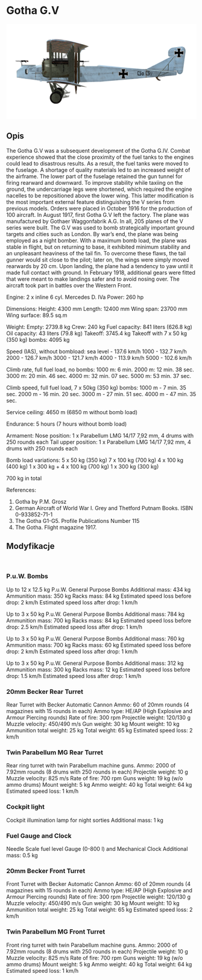 ﻿# Gotha G.V

![gothag5](../images/gothag5.png)

## Opis

The Gotha G.V was a subsequent development of the Gotha G.IV. Combat experience showed that the close proximity of the fuel tanks to the engines could lead to disastrous results. As a result, the fuel tanks were moved to the fuselage. A shortage of quality materials led to an increased weight of the airframe. The lower part of the fuselage retained the gun tunnel for firing rearward and downward. To improve stability while taxiing on the ground, the undercarriage legs were shortened, which required the engine nacelles to be repositioned above the lower wing. This latter modification is the most important external feature distinguishing the V series from previous models. Orders were placed in October 1916 for the production of 100 aircraft. In August 1917, first Gotha G.V left the factory. The plane was manufactured by Gothaer Waggonfabrik A.G. In all, 205 planes of the V series were built.
The G.V was used to bomb strategically important ground targets and cities such as London. By war’s end, the plane was being employed as a night bomber.
With a maximum bomb load, the plane was stable in flight, but on returning to base, it exhibited minimum stability and an unpleasant heaviness of the tail fin. To overcome these flaws, the tail gunner would sit close to the pilot; later on, the wings were simply moved rearwards by 20 cm. Upon landing, the plane had a tendency to yaw until it made full contact with ground. In February 1918, additional gears were fitted that were meant to make landings safer and to avoid nosing over. The aircraft took part in battles over the Western Front.


Engine: 2 x inline 6 cyl. Mercedes D. IVa
Power: 260 hp

Dimensions:
Height: 4300 mm
Length: 12400 mm
Wing span: 23700 mm
Wing surface: 89.5 sq.m

Weight:
Empty: 2739.8 kg 
Crew: 240 kg
Fuel capacity: 841 liters (626.8 kg)
Oil capacity: 43 liters (79.8 kg)
Takeoff: 3745.4 kg
Takeoff with 7 x 50 kg (350 kg) bombs: 4095 kg

Speed (IAS), without bombload:
sea level - 137.6 km/h
1000 - 132.7 km/h
2000 - 126.7 km/h
3000 - 121.7 km/h
4000 - 113.9 km/h
5000 - 102.6 km/h

Climb rate, full fuel load, no bombs:
1000 m: 6 min.
2000 m: 12 min. 38 sec.
3000 m: 20 min. 46 sec.
4000 m: 32 min. 07 sec.
5000 m: 53 min. 37 sec.

Climb speed, full fuel load, 7 x 50kg (350 kg) bombs:
1000 m - 7 min. 35 sec.
2000 m - 16 min. 20 sec.
3000 m - 27 min. 51 sec.
4000 m - 47 min. 35 sec.

Service ceiling: 4650 m (6850 m without bomb load)

Endurance: 5 hours (7 hours without bomb load)

Armament:
Nose position: 1 х Parabellum LMG 14/17 7,92 mm, 4 drums with 250 rounds each
Tail upper position: 1 х Parabellum LMG 14/17 7,92 mm, 4 drums with 250 rounds each

Bomb load variations:
5 x 50 kg (350 kg)
7 x 100 kg (700 kg)
4 x 100 kg (400 kg)
1 x 300 kg + 4 x 100 kg (700 kg)
1 x 300 kg (300 kg)

700 kg in total

References:
1) Gotha by P.M. Grosz
2) German Aircraft of World War I. Grey and Thetford Putnam Books. ISBN  0-933852-71-1
3) The Gotha G1-G5. Profile Publications Number 115
4) The Gotha. Flight magazine 1917.

## Modyfikacje
﻿

### P.u.W. Bombs

Up to 12 x 12.5 kg P.u.W. General Purpose Bombs
Additional mass: 434 kg
Ammunition mass: 350 kg
Racks mass: 84 kg
Estimated speed loss before drop: 2 km/h
Estimated speed loss after drop: 1 km/h

Up to 3 x 50 kg P.u.W. General Purpose Bombs
Additional mass: 784 kg
Ammunition mass: 700 kg
Racks mass: 84 kg
Estimated speed loss before drop: 2.5 km/h
Estimated speed loss after drop: 1 km/h

Up to 3 x 50 kg P.u.W. General Purpose Bombs
Additional mass: 760 kg
Ammunition mass: 700 kg
Racks mass: 60 kg
Estimated speed loss before drop: 2 km/h
Estimated speed loss after drop: 1 km/h

Up to 3 x 50 kg P.u.W. General Purpose Bombs
Additional mass: 312 kg
Ammunition mass: 300 kg
Racks mass: 12 kg
Estimated speed loss before drop: 1.5 km/h
Estimated speed loss after drop: 1 km/h﻿

### 20mm Becker Rear Turret

Rear Turret with Becker Automatic Cannon
Ammo: 60 of 20mm rounds (4 magazines with 15 rounds in each)
Ammo type: HE/AP (High Explosive and Armour Piercing rounds)
Rate of fire: 300 rpm
Projectile weight: 120/130 g
Muzzle velocity: 450/490 m/s
Gun weight: 30 kg
Mount weight: 10 kg
Ammunition total weight: 25 kg
Total weight: 65 kg
Estimated speed loss: 2 km/h﻿

### Twin Parabellum MG Rear Turret

Rear ring turret with twin Parabellum machine guns.
Ammo: 2000 of 7.92mm rounds (8 drums with 250 rounds in each)
Projectile weight: 10 g
Muzzle velocity: 825 m/s
Rate of fire: 700 rpm
Guns weight: 19 kg (w/o ammo drums)
Mount weight: 5 kg
Ammo weight: 40 kg
Total weight: 64 kg
Estimated speed loss: 1 km/h﻿

### Cockpit light

Cockpit illumination lamp for night sorties
Additional mass: 1 kg
﻿

### Fuel Gauge and Clock

Needle Scale fuel level Gauge (0-800 l) and Mechanical Clock
Additional mass: 0.5 kg﻿

### 20mm Becker Front Turret

Front Turret with Becker Automatic Cannon
Ammo: 60 of 20mm rounds (4 magazines with 15 rounds in each)
Ammo type: HE/AP (High Explosive and Armour Piercing rounds)
Rate of fire: 300 rpm
Projectile weight: 120/130 g
Muzzle velocity: 450/490 m/s
Gun weight: 30 kg
Mount weight: 10 kg
Ammunition total weight: 25 kg
Total weight: 65 kg
Estimated speed loss: 2 km/h﻿

### Twin Parabellum MG Front Turret

Front ring turret with twin Parabellum machine guns.
Ammo: 2000 of 7.92mm rounds (8 drums with 250 rounds in each)
Projectile weight: 10 g
Muzzle velocity: 825 m/s
Rate of fire: 700 rpm
Guns weight: 19 kg (w/o ammo drums)
Mount weight: 5 kg
Ammo weight: 40 kg
Total weight: 64 kg
Estimated speed loss: 1 km/h